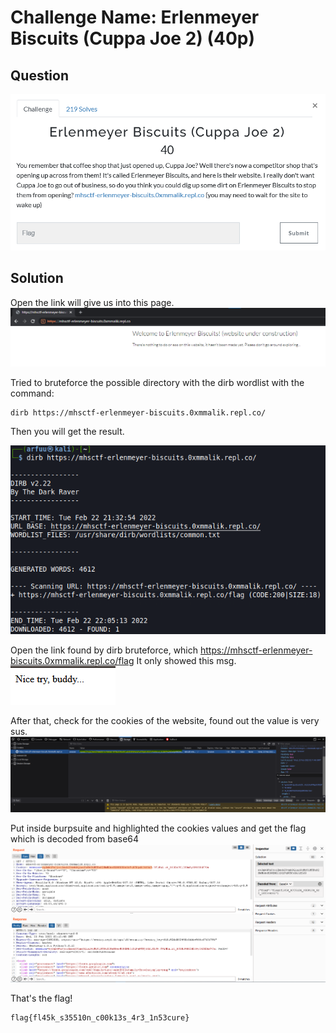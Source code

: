 # Challenge Name: Erlenmeyer Biscuits (Cuppa Joe 2) (40p)
## Question
![quest](Quest.png)


## Solution
Open the link will give us into this page. 
![img1](Website.png)


Tried to bruteforce the possible directory with the dirb wordlist with the command:
```
dirb https://mhsctf-erlenmeyer-biscuits.0xmmalik.repl.co/
```

Then you will get the result.

![img2](dirbBrute.png)

Open the link found by dirb bruteforce, which https://mhsctf-erlenmeyer-biscuits.0xmmalik.repl.co/flag 
It only showed this msg.
![img3](nice_try.png)


After that, check for the cookies of the website, found out the value is very sus. 
![img4](Cookies.png)


Put inside burpsuite and highlighted the cookies values and get the flag which is decoded from base64 
![img5](burpsuite.png)

That's the flag!
```
flag{fl45k_s35510n_c00k13s_4r3_1n53cure}
```

